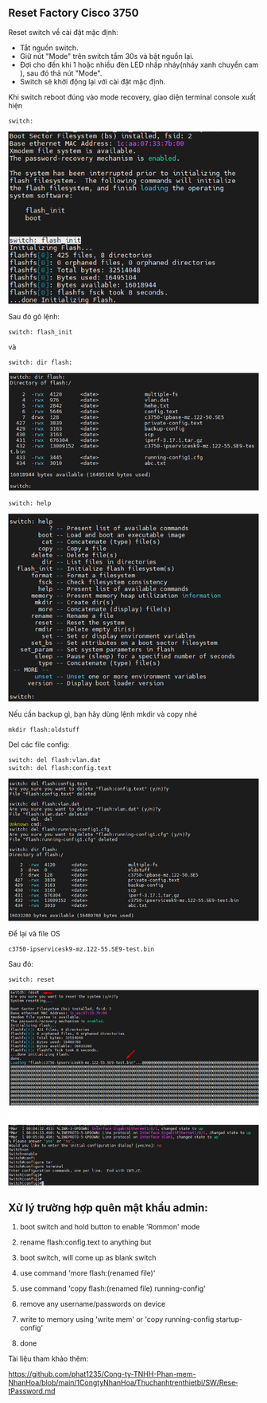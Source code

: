 ## Reset Factory Cisco 3750

  Reset switch về cài đặt mặc định:

  + Tắt nguồn switch.
  + Giữ nút "Mode" trên switch tầm 30s và bật nguồn lại.
  + Đợi cho đến khi 1 hoặc nhiều đèn LED nhấp nháy(nháy xanh chuyển cam ), sau đó thả nút "Mode".
  + Switch sẽ khởi động lại với cài đặt mặc định.

  Khi switch reboot đúng vào mode recovery, giao diện terminal console xuất hiện 
    
    switch:

  <img src="Basicnetworkimages/40.png">

  Sau đó gõ lệnh:

    switch: flash_init

  và
 
    switch: dir flash:

  <img src="Basicnetworkimages/41.png">

    switch: help

  <img src="Basicnetworkimages/42.png">

  Nếu cần backup gì, bạn hãy dùng lệnh mkdir và copy nhé

    mkdir flash:oldstuff

  Del các file config:

    switch: del flash:vlan.dat
    switch: del flash:config.text

  <img src="Basicnetworkimages/43.png">

  Để lại và file OS

    c3750-ipservicesk9-mz.122-55.SE9-test.bin

  Sau đó:

    switch: reset

  <img src="Basicnetworkimages/44.png">

## Xử lý trường hợp quên mật khẩu admin:

  1. boot switch and hold button to enable 'Rommon' mode

  2. rename flash:config.text to anything but

  3. boot switch, will come up as blank switch

  4. use command 'more flash:(renamed file)'

  5. use command 'copy flash:(renamed file) running-config'

  6. remove any username/passwords on device

  7. write to memory using 'write mem' or 'copy running-config startup-config'

  8. done

  Tài liệu tham khảo thêm:

  https://github.com/phat1235/Cong-ty-TNHH-Phan-mem-NhanHoa/blob/main/1CongtyNhanHoa/Thuchanhtrenthietbi/SW/Rese­tPassword.md